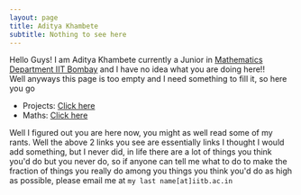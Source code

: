 ```yaml
---
layout: page
title: Aditya Khambete
subtitle: Nothing to see here 
---
```

Hello Guys!
I am Aditya Khambete currently a Junior in [Mathematics Department IIT Bombay](https://www.math.iitb.ac.in) and I have no idea what you are doing here!!  
Well anyways this page is too empty and I need something to fill it, so here you go
- Projects: [Click here](https://adityak1729.github.io/Projects/)
- Maths: [Click here](https://adityak1729.github.io/Mathematics)

Well I figured out you are here now, you might as well read some of my rants. Well the above 2 links you see are essentially links I thought I would add something, but I never did, in life there are a lot of things you think you'd do but you never do, so if anyone can tell me what to do to make the fraction of things you really do among you things you think you'd do as high as possible, please email me at `my last name[at]iitb.ac.in`
